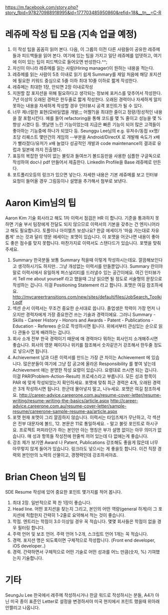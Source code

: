https://m.facebook.com/story.php?story_fbid=978270988918995&id=177703485950860&refid=18&__tn__=C-R

# 레쥬메 작성 팁 모음 (지속 업글 예정)

 1. 이 작성 팁을 꼼꼼히 읽어 본다. 다음, 이 그룹의 이전 다른 사람들이 공유한 레쥬메 들과 피드백들을 읽어 본다. 여기에 있는 팁을 가지고 일단 레쥬메를 업뎃하고, 여기에 이미 있는 팁이 피드백으로 들어오면 반성한다.^^;
 2. 자신이 아니라 레쥬메를 읽는 사람(Hiring manager)이 원하는 내용을 적는다. 
 3. 레쥬메를 읽는 사람이 5초 이내로 읽기 쉽게 Summary를 제일 처음에 해당 포지션에 필요한 키워드 중심으로 5줄 이하 최대 10줄 이하로 짧게 작성한다. 
 4. 레쥬메는 최대한 1장, 안되면 2장 이내로작성 
 5. 지원할 잡 포지션을 위해 필요하다고 생각되는 정보에 포커스를 맞추어서 작성한다. 
 7년 이상의 오래된 경력은 한두줄로 짧게 작성한다. 오래된 경력이나 자세하게 알지 못하는 내용을 자세하게 작성할 경우 인터뷰시 공격 포인트가 될 수 있다.
 6. 너무 제너럴한 표현(모바일앱을 개발;;; 어쩔?)을 최대한 줄이고 정량/정성적인 내용을 잘 포함시킨다. 예를 들어 refactoring을 통해 코드를 몇 % 줄이고 성능을 몇 % 향상 시켰다 등. 옛날엔 느린 기능이었는데 지금은 빠른 기능이 되어 많은 고객들이 좋아하는 기능중에 하나가 되었다 등. Seunggu Lee님의 e.g. 유져수/동접 xx명/초당 리퀘스트 몇만건의 게임의 --부분을 Android/DirectX 로 개발해 속도가 x배가 빨라졌다/유저가 x배 늘었다 성공적인 개발과 code maintenance의 결과로 유럽과 일본에 까지 진출했다.
 7. 표등의 복잡한 양식이 없는 불릿과 들여쓰기 볼드등만을 사용한 심플한 구글독으로 작성하여 doc나 pdf 만들어서 제출한다. LinkedIn Profile을 Base 레쥬메로 만든다.
 8. 포트폴리오등의 링크가 있으면 넣는다. 자세한 내용은 기본 레쥬메를 보고 인터뷰 요청이 들어올 경우 그림등이나 설명을 추가해서 첨부로 보낸다. 
 

 # Aaron Kim님의 팁
 Aaron Kim 기술 회사라고 해도 1차 이력서 점검은 HR 이 합니다. 기준을 통과하지 못하면 기술 부서 팀장에게 전달도 되지 않으므로 이력서의 기본을 갖추는 건 엔지니어라고 해도 필요합니다. 토플이나 아이엘츠 보셨나요? 한글 에세이가 '마음 가는대로 자유롭게' 쓰는 것과 달리 영문 에세이는 포맷이 있습니다. 이 포맷을 어긋나면 내용이 좋아도 좋은 점수를 맞지 못합니다. 마찬가지로 이력서도 스탠다드가 있습니다. 포맷을 맞춰주세요.
 
 1. Summary
 한국분들 보통 Summary 적을때 이렇게 작성하시는데요. 깔끔해보인다고 생각하시기도 하지만.. 그냥 개성없는 이력서를 만들뿐입니다. Summary 란이야말로 이력서에서 유일하게 퍼스널리티를 드러낼수 있는 공간이에요. 여긴 인터뷰가서 Tell me about yourself 라고 했을때 그냥 읽으면 될 정도로 서술형의 문장으로 작성하는 겁니다. 이걸 Positioning Statement 라고 합니다. 포맷은 여길 참조하세요.
 http://mycareertransitions.com/new/sites/default/files/JobSearch_Toolkit.pdf
 2. 섹션 순서
 이력서는 무조건 중요한 순서대로 씁니다. 졸업생은 학력이 가장 먼저 나오지만 경력자에게 가장 중요한건 쓰는 기술과 경력이에요. 그러니 Summary - Skills - Career History - Honors and Awards - Patent - Publications - Education - Referees 순으로 작성하시면 됩니다. 위에서부터 관심있는 순으로 읽다 관둘수 있게 배려하는 겁니다.
 3. 회사 소개
 전부 한국 경력이기 때문에 매 경력마다 뭐하는 회사인지 소개해주시면 좋습니다. 회사의 영문 페이지나 위키를 참조해서 숫자같은거 강조해서 한두줄 정도로 넣으시면 됩니다.
 4. Achievement
 남과 다른 이력서를 만드는 가장 큰 차이는 Achievement 에 있습니다. 많은분들이 여기에 그냥 잡 공고에 올라온 Responsibility 를 붛여 넣는데 Achievement 에는 분명한 작성 요령이 있습니다. 요령대로 쓰시면 되는 겁니다. 이걸 PAR(Problem-Action-Result) 프로세스라고 부릅니다. 모든 성과 항목이 PAR 에 맞게 작성되었는지 확인하세요. 포맷에 맞춰 최근 경력은 4개, 오래된 경력은 3개 작성하시면 됩니다. 한군데 몰아넣지 말고, 나누세요.
 포맷은 여길 참조하세요.
 http://career-advice.careerone.com.au/resume-cover-letter/resume-writing/resume-writing-the-basics/article.aspx
 http://career-advice.careerone.com.au/resume-cover-letter/sample-resume/careerone-sample-resume-aa/article.aspx
 5. 포맷
 현재 포맷이 그리 깔끔하지 않습니다. 이력서는 타임즈체가 무난하고, 각 섹션은 전부 대문자에 볼드, 12. 본문은 11로 통일하세요. - 말고 불릿 포인트로 하시구요. 프로젝트 퍼피라던가 하는 본인만 아는 명칭은 부가 설명 없이는 아무 의미가 없습니다. 매 성과 항목들 작성전에 한줄씩 끼어 있는데 다 없애는게 좋습니다.
 6. 강조
 제가 보기엔 Award 나 Patent, Publications 강조해도 좋을게 많은데 너무 아무렇지 않게 들어가 있습니다. 링크라도 넣으시는 게 좋을듯 합니다. 이건 직장 경력외 본인만의 노력의 산물이고, 경쟁력인데 강조하셔야죠.
 

 # Brian Cheon 님의 팁
 SDE Resume 작성에 있어 중요한 포인트 몇가지를 적어 봅니다.
 
 1. 최대 2장. 일반적으로 꽉 찬 1장이 좋습니다.
 2. Head line. 어떤 포지션을 찾는지 그리고, 본인의 어떤 역량(general 하게)이 그 포지션에 적합한지 간략히 1-2줄로 요약해서 적는 것이 좋습니다.
 3. 학점. 엔트리는 학점이 3.0 이상일 경우 꼭 적습니다. 몇몇 회사들은 학점이 없을 경우 필터링 합니다.
 4. 주력 언어 및 보조 언어. 주력 언어 1-2개, 스크립트 언어 1개는 꼭 적습니다.
 5. 경력. 포지션 명은 되도록이면 구체적으로 작성합니다. (Front end developer, iOS developer..)
 6. 경력. 간략하면서 구체적으로 어떤 기술로 어떤 성과를 어느 만큼(숫자, %) 기여했는지 기술합니다.

 # 기타
SeungJu Lee
한국에서 레주메 작성하시거나 한글 워드로 작성하시는 분들, A4가 아닌 미국 종이 표준인 Letter로 설정을 변경하셔야 미국 현지에서 프린트 했을때 위아래 안짤리고 나옵니다.
